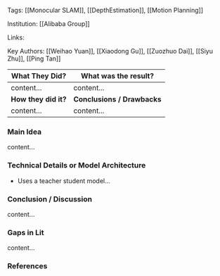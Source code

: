 
Tags: [[Monocular SLAM]], [[DepthEstimation]], [[Motion Planning]]

Institution: [[Alibaba Group]]

Links:

Key Authors: [[Weihao Yuan]], [[Xiaodong Gu]], [[Zuozhuo Dai]], [[Siyu Zhu]], [[Ping Tan]]


| What They Did?       | What was the result?        |
| -------------------- | --------------------------- |
| content...           | content...                  |
| **How they did it?** | **Conclusions / Drawbacks** |
| content...           | content...                  |


### Main Idea

content...

### Technical Details or Model Architecture

* Uses a teacher student model...

### Conclusion / Discussion

content...

### Gaps in Lit

content...




### References

